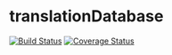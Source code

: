 translationDatabase
===================

[![Build Status](https://travis-ci.org/Door43/translationDatabaseWeb.svg)](https://travis-ci.org/Door43/translationDatabaseWeb)
[![Coverage Status](https://img.shields.io/coveralls/Door43/translationDatabaseWeb.svg)](https://coveralls.io/r/Door43/translationDatabaseWeb)
